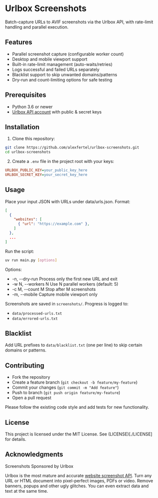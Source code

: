 # Urlbox Screenshots

Batch-capture URLs to AVIF screenshots via the Urlbox API, with rate-limit handling and parallel execution.

## Features

- Parallel screenshot capture (configurable worker count)
- Desktop and mobile viewport support
- Built-in rate-limit management (auto-waits/retries)
- Logs successful and failed URLs separately
- Blacklist support to skip unwanted domains/patterns
- Dry-run and count-limiting options for safe testing

## Prerequisites

- Python 3.6 or newer
- [Urlbox API account](https://urlbox.com/screenshot-api) with public & secret keys

## Installation

1. Clone this repository: 

```bash 
git clone https://github.com/alexfertel/urlbox-screenshots.git 
cd urlbox-screenshots
```

2. Create a `.env` file in the project root with your keys: 

```ini
URLBOX_PUBLIC_KEY=your_public_key_here 
URLBOX_SECRET_KEY=your_secret_key_here 
```

## Usage
Place your input JSON with URLs under data/urls.json. Format:

```json
[
  {
    "websites": [
      { "url": "https://example.com" },
    ]
  },
  ...
]
```

Run the script:

```bash 
uv run main.py [options]
```

Options:

- -n,   --dry-run    Process only the first new URL and exit
- -w N, --workers N  Use N parallel workers (default: 5)
- -c M, --count M    Stop after M screenshots
- -m,   --mobile     Capture mobile viewport only

Screenshots are saved in `screenshots/`. Progress is logged to:

- `data/processed-urls.txt`
- `data/errored-urls.txt`

## Blacklist

Add URL prefixes to `data/blacklist.txt` (one per line) to skip certain domains or patterns.

## Contributing

- Fork the repository
- Create a feature branch (`git checkout -b feature/my-feature`)
- Commit your changes (`git commit -m "Add feature"`)
- Push to branch (`git push origin feature/my-feature`)
- Open a pull request

Please follow the existing code style and add tests for new functionality.

## License

This project is licensed under the MIT License. See (LICENSE)[./LICENSE] for details.

## Acknowledgments

Screenshots Sponsored by Urlbox

Urlbox is the most mature and accurate [website screenshot API](https://urlbox.com/screenshot-api). Turn any URL or HTML document into pixel-perfect images, PDFs or video. Remove banners, popups and other ugly glitches. You can even extract data and text at the same time.
